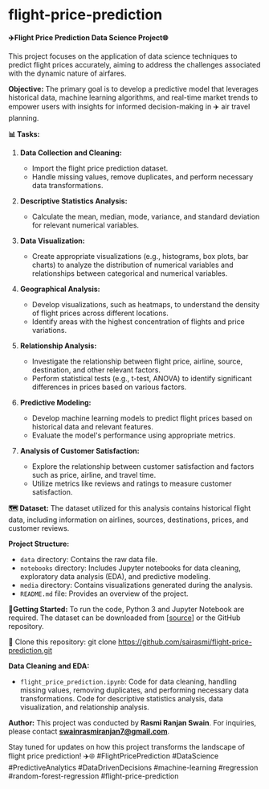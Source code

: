 # flight-price-prediction
**✈️Flight Price Prediction Data Science Project🌐**

This project focuses on the application of data science techniques to predict flight prices accurately, aiming to address the challenges associated with the dynamic nature of airfares.

**Objective:**
The primary goal is to develop a predictive model that leverages historical data, machine learning algorithms, and real-time market trends to empower users with insights for informed decision-making in ✈️ air travel planning.

**📊 Tasks:**

1. **Data Collection and Cleaning:**
   - Import the flight price prediction dataset.
   - Handle missing values, remove duplicates, and perform necessary data transformations.

2. **Descriptive Statistics Analysis:**
   - Calculate the mean, median, mode, variance, and standard deviation for relevant numerical variables.

3. **Data Visualization:**
   - Create appropriate visualizations (e.g., histograms, box plots, bar charts) to analyze the distribution of numerical variables and relationships between categorical and numerical variables.

4. **Geographical Analysis:**
   - Develop visualizations, such as heatmaps, to understand the density of flight prices across different locations.
   - Identify areas with the highest concentration of flights and price variations.

5. **Relationship Analysis:**
   - Investigate the relationship between flight price, airline, source, destination, and other relevant factors.
   - Perform statistical tests (e.g., t-test, ANOVA) to identify significant differences in prices based on various factors.

6. **Predictive Modeling:**
   - Develop machine learning models to predict flight prices based on historical data and relevant features.
   - Evaluate the model's performance using appropriate metrics.

7. **Analysis of Customer Satisfaction:**
   - Explore the relationship between customer satisfaction and factors such as price, airline, and travel time.
   - Utilize metrics like reviews and ratings to measure customer satisfaction.

**🗺️ Dataset:**
The dataset utilized for this analysis contains historical flight data, including information on airlines, sources, destinations, prices, and customer reviews.

**Project Structure:**
- `data` directory: Contains the raw data file.
- `notebooks` directory: Includes Jupyter notebooks for data cleaning, exploratory data analysis (EDA), and predictive modeling.
- `media` directory: Contains visualizations generated during the analysis.
- `README.md` file: Provides an overview of the project.

**🚀Getting Started:**
To run the code, Python 3 and Jupyter Notebook are required. The dataset can be downloaded from [<a href="data/Data_Train.xlsx">source</a>] or the GitHub repository.

🌄 Clone this repository: git clone https://github.com/sairasmi/flight-price-prediction.git

**Data Cleaning and EDA:**
- `flight_price_prediction.ipynb`: Code for data cleaning, handling missing values, removing duplicates, and performing necessary data transformations.
 Code for descriptive statistics analysis, data visualization, and relationship analysis.

**Author:**
This project was conducted by **Rasmi Ranjan Swain**. For inquiries, please contact **swainrasmiranjan7@gmail.com**. 

Stay tuned for updates on how this project transforms the landscape of flight price prediction! ✈️🌐 #FlightPricePrediction #DataScience #PredictiveAnalytics #DataDrivenDecisions #machine-learning #regression #random-forest-regression
#flight-price-prediction
